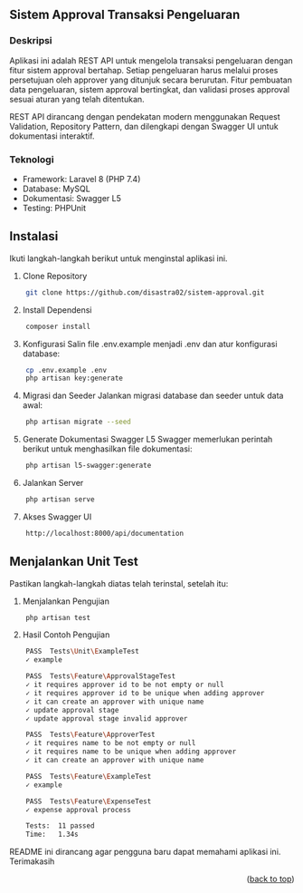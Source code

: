 ## Sistem Approval Transaksi Pengeluaran

### Deskripsi
Aplikasi ini adalah REST API untuk mengelola transaksi pengeluaran dengan fitur sistem approval bertahap. Setiap pengeluaran harus melalui proses persetujuan oleh approver yang ditunjuk secara berurutan.
Fitur pembuatan data pengeluaran, sistem approval bertingkat, dan validasi proses approval sesuai aturan yang telah ditentukan.

REST API dirancang dengan pendekatan modern menggunakan Request Validation, Repository Pattern, dan dilengkapi dengan Swagger UI untuk dokumentasi interaktif.

### Teknologi
- Framework: Laravel 8 (PHP 7.4)
- Database: MySQL
- Dokumentasi: Swagger L5
- Testing: PHPUnit

## Instalasi

Ikuti langkah-langkah berikut untuk menginstal aplikasi ini.

1. Clone Repository
```sh
    git clone https://github.com/disastra02/sistem-approval.git
```
2. Install Dependensi
```sh
    composer install
```
3. Konfigurasi
Salin file .env.example menjadi .env dan atur konfigurasi database:
```sh
    cp .env.example .env
    php artisan key:generate
```
4. Migrasi dan Seeder
Jalankan migrasi database dan seeder untuk data awal:
```sh
    php artisan migrate --seed
```
5. Generate Dokumentasi Swagger
L5 Swagger memerlukan perintah berikut untuk menghasilkan file dokumentasi:
```sh
    php artisan l5-swagger:generate
```
6. Jalankan Server
```sh
    php artisan serve
```
7. Akses Swagger UI 
```sh
    http://localhost:8000/api/documentation
```

## Menjalankan Unit Test

Pastikan langkah-langkah diatas telah terinstal, setelah itu:

1. Menjalankan Pengujian
```sh
    php artisan test
```
2. Hasil Contoh Pengujian
```sh
    PASS  Tests\Unit\ExampleTest
    ✓ example

    PASS  Tests\Feature\ApprovalStageTest
    ✓ it requires approver id to be not empty or null
    ✓ it requires approver id to be unique when adding approver
    ✓ it can create an approver with unique name
    ✓ update approval stage
    ✓ update approval stage invalid approver

    PASS  Tests\Feature\ApproverTest
    ✓ it requires name to be not empty or null
    ✓ it requires name to be unique when adding approver
    ✓ it can create an approver with unique name

    PASS  Tests\Feature\ExampleTest
    ✓ example

    PASS  Tests\Feature\ExpenseTest
    ✓ expense approval process

    Tests:  11 passed
    Time:   1.34s
```

README ini dirancang agar pengguna baru dapat memahami aplikasi ini. Terimakasih

<p align="right">(<a href="#readme-top">back to top</a>)</p>